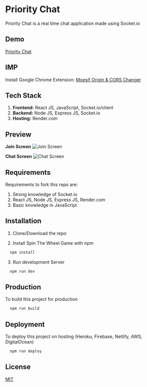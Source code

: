 # Priority Chat

Priority Chat is a real time chat application made using Socket.io

## Demo

[Priority Chat](https://priority-chat.onrender.com/)

## IMP

Install Google Chrome Extension: [Moesif Origin & CORS Changer](https://chrome.google.com/webstore/detail/moesif-origin-cors-change/digfbfaphojjndkpccljibejjbppifbc)

## Tech Stack

1. **Frontend:** React JS, JavaScript, Socket.io/client
2. **Backend:** Node JS, Express JS, Socket.io
3. **Hosting:** Render.com

## Preview

**Join Screen**
![Join Screen](https://user-images.githubusercontent.com/72973991/204680386-0c11d5cc-dfb2-4855-b8d3-657128b3f3e6.png)

**Chat Screen**
![Chat Screen](https://user-images.githubusercontent.com/72973991/204680410-e6f86c00-8bf4-4bad-81a5-b97eb6496a8e.png)

## Requirements

Requirements to fork this repo are:

1. Strong knowledge of Socket.io
2. React JS, Node JS, Express JS, Render.com
3. Basic knowledge in JavaScript

## Installation

1. Clone/Download the repo

2. Install Spin The Wheel Game with npm

```bash
  npm install
```

3. Run development Server

```bash
  npm run dev
```

## Production

To build this project for production

```bash
  npm run build
```

## Deployment

To deploy this project on hosting (Heroku, Firebase, Netlify, AWS, DigitalOcean)

```bash
  npm run deploy
```

## License

[MIT](https://choosealicense.com/licenses/mit/)
